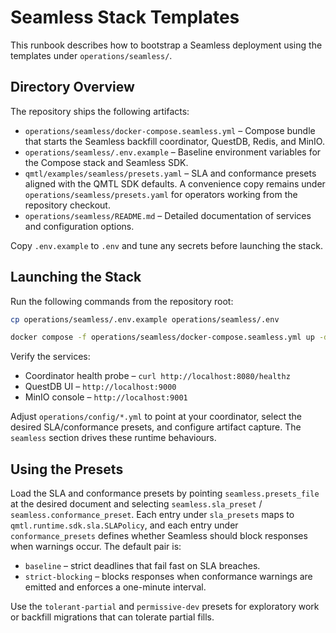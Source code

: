 # Seamless Stack Templates

This runbook describes how to bootstrap a Seamless deployment using the
templates under `operations/seamless/`.

## Directory Overview

The repository ships the following artifacts:

- `operations/seamless/docker-compose.seamless.yml` – Compose bundle that starts
  the Seamless backfill coordinator, QuestDB, Redis, and MinIO.
- `operations/seamless/.env.example` – Baseline environment variables for the
  Compose stack and Seamless SDK.
- `qmtl/examples/seamless/presets.yaml` – SLA and conformance presets aligned
  with the QMTL SDK defaults. A convenience copy remains under
  `operations/seamless/presets.yaml` for operators working from the repository
  checkout.
- `operations/seamless/README.md` – Detailed documentation of services and
  configuration options.

Copy `.env.example` to `.env` and tune any secrets before launching the stack.

## Launching the Stack

Run the following commands from the repository root:

```bash
cp operations/seamless/.env.example operations/seamless/.env

docker compose -f operations/seamless/docker-compose.seamless.yml up -d
```

Verify the services:

- Coordinator health probe – `curl http://localhost:8080/healthz`
- QuestDB UI – `http://localhost:9000`
- MinIO console – `http://localhost:9001`

Adjust `operations/config/*.yml` to point at your coordinator, select the
desired SLA/conformance presets, and configure artifact capture. The
`seamless` section drives these runtime behaviours.

## Using the Presets

Load the SLA and conformance presets by pointing `seamless.presets_file` at the
desired document and selecting `seamless.sla_preset` /
`seamless.conformance_preset`. Each entry under `sla_presets` maps to
`qmtl.runtime.sdk.sla.SLAPolicy`, and each entry under `conformance_presets`
defines whether Seamless should block responses when warnings occur. The default
pair is:

- `baseline` – strict deadlines that fail fast on SLA breaches.
- `strict-blocking` – blocks responses when conformance warnings are emitted and
  enforces a one-minute interval.

Use the `tolerant-partial` and `permissive-dev` presets for exploratory work or
backfill migrations that can tolerate partial fills.
